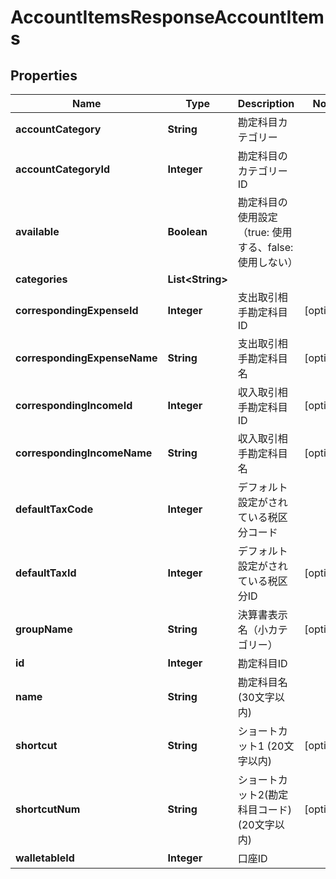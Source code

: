 

# AccountItemsResponseAccountItems

## Properties

Name | Type | Description | Notes
------------ | ------------- | ------------- | -------------
**accountCategory** | **String** | 勘定科目カテゴリー | 
**accountCategoryId** | **Integer** | 勘定科目のカテゴリーID | 
**available** | **Boolean** | 勘定科目の使用設定（true: 使用する、false: 使用しない） | 
**categories** | **List&lt;String&gt;** |  | 
**correspondingExpenseId** | **Integer** | 支出取引相手勘定科目ID |  [optional]
**correspondingExpenseName** | **String** | 支出取引相手勘定科目名 |  [optional]
**correspondingIncomeId** | **Integer** | 収入取引相手勘定科目ID |  [optional]
**correspondingIncomeName** | **String** | 収入取引相手勘定科目名 |  [optional]
**defaultTaxCode** | **Integer** | デフォルト設定がされている税区分コード | 
**defaultTaxId** | **Integer** | デフォルト設定がされている税区分ID |  [optional]
**groupName** | **String** | 決算書表示名（小カテゴリー） |  [optional]
**id** | **Integer** | 勘定科目ID | 
**name** | **String** | 勘定科目名 (30文字以内) | 
**shortcut** | **String** | ショートカット1 (20文字以内) |  [optional]
**shortcutNum** | **String** | ショートカット2(勘定科目コード) (20文字以内) |  [optional]
**walletableId** | **Integer** | 口座ID | 



